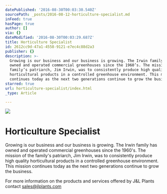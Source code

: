 ```yaml
---
datePublished: '2016-08-30T00:03:30.540Z'
sourcePath: _posts/2016-08-12-horticulture-specialist.md
inFeed: true
hasPage: true
author: []
via: {}
dateModified: '2016-08-30T00:03:29.687Z'
title: Horticulture Specialist
id: 2612cc9d-47a1-4558-9121-e7ec4c88d2a3
publisher: {}
description: >-
  Growing is our business and our business is growing. The Irwin family has
  owned and operated commercial greenhouses since the 1960’s. The mission of the
  family’s patriarch, Jim Irwin, was to consistently produce high quality
  horticultural products in a controlled greenhouse environment. This mission
  continues today as the next two generations continue to grow the business.
starred: true
url: horticulture-specialist/index.html
_type: Article

---
```

![](https://the-grid-user-content.s3-us-west-2.amazonaws.com/7098bb74-a77a-4ac0-a552-540ba2f711d3.jpg)

# Horticulture Specialist

Growing is our business and our business is growing. The Irwin family has owned and operated commercial greenhouses since the 1960's. The mission of the family's patriarch, Jim Irwin, was to consistently produce high quality horticultural products in a controlled greenhouse environment. This mission continues today as the next two generations continue to grow the business.

For more information on the products and services offered by J&L Plants contact sales@jlplants.com